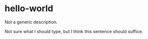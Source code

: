 # hello-world
Not a generic description.

Not sure what I should type, but I think this sentence should suffice.
